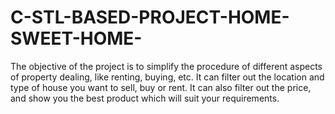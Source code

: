 # C-STL-BASED-PROJECT-HOME-SWEET-HOME-
The objective of the project is to simplify the procedure of different aspects of property dealing, like renting, buying, etc. It can filter out the location and type of house you want to sell, buy or rent. It can also filter out the price, and show you the best product which will suit your requirements.
